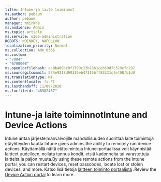 ```yaml
---
title: Intune-ja laite toiminnot
ms.author: pebaum
author: pebaum
manager: mnirkhe
ms.audience: Admin
ms.topic: article
ms.service: o365-administration
ROBOTS: NOINDEX, NOFOLLOW
localization_priority: Normal
ms.collection: Adm_O365
ms.custom:
- "7084"
- "6700008"
ms.openlocfilehash: ac8b489bc0f1799c13b7861ceb69dfc320cfc297
ms.sourcegitcommit: 534e9217d99336eb471166ff83231c7e408fb1d9
ms.translationtype: MT
ms.contentlocale: fi-FI
ms.lasthandoff: 11/09/2020
ms.locfileid: "48982457"
---
```

# <a name="intune-and-device-actions"></a><span data-ttu-id="07121-102">Intune-ja laite toiminnot</span><span class="sxs-lookup"><span data-stu-id="07121-102">Intune and Device Actions</span></span>

<span data-ttu-id="07121-103">Intune antaa järjestelmänvalvojille mahdollisuuden suorittaa laite toimintoja etäyhteyden kautta.</span><span class="sxs-lookup"><span data-stu-id="07121-103">Intune gives admins the ability to remotely run device actions.</span></span> <span data-ttu-id="07121-104">Käyttämällä näitä etätoimintoja Intune-portaalissa voit käynnistää laitteet uudelleen, nollata tunnus koodit, etsiä kadonneita tai varastettuja laitteita ja paljon muuta.</span><span class="sxs-lookup"><span data-stu-id="07121-104">By using these remote actions from the Intune portal, you can restart devices, reset passcodes, locate lost or stolen devices, and more.</span></span> <span data-ttu-id="07121-105">Katso lisä tietoja [laitteen toiminto portaalista](https://docs.microsoft.com/mem/intune/remote-actions/) .</span><span class="sxs-lookup"><span data-stu-id="07121-105">Review the [Device Action portal](https://docs.microsoft.com/mem/intune/remote-actions/) to learn more.</span></span>

